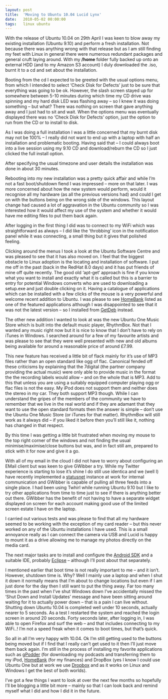 ```yaml
---
layout: post
title:  'Moving to Ubuntu 10.04 Lucid Lynx'
date:   2010-05-02 00:00:00
tags:   linux ubuntu
---
```

With the release of Ubuntu 10.04 on 29th April I was keen to blow away my existing installation (Ubuntu 9.10) and perform a fresh installation. Not because there was anything wrong with that release but as I am still finding my feet with Linux in general there were numerous redundant packages and general cruft laying around.
With my **/home** folder fully backed up onto an external HDD (and to my Amazon S3 account) I duly downloaded the .iso, burnt it to a cd and set about the installation.
<!--more--> 
Booting from the cd I expected to be greeted with the usual options menu, from which I intended to select ‘Check Disk for Defects’ just to be sure that everything was going to be ok. However, the slash screen stayed up for somewhere between 5-10 minutes during which time my CD drive was spinning and my hard disk LED was flashing away – so I knew it was doing something – but what? There was nothing on screen that gave anything away and I just had to sit and wait. When the options menu was eventually displayed there was no ‘Check Disk for Defects’ option, just the option to run from the CD or to install to disk.
 
As I was doing a full installation I was a little concerned that my burnt disk may not be 100% – I really did not want to end up with a laptop with half an installation and problematic booting. Having said that – I could always boot into a live session using my 9.10 CD and download/reburn the CD so I just clicked the full install option.
 
After specifying the usual timezone and user details the installation was done in about 30 minutes.
 
Rebooting into my new installation was a pretty quick affair and while I’m not a fast boot/shutdown fiend I was impressed – more on that later. I was more concerned about how the new system would perform, would it recognise all my hardware (as all the previous versions had) and could I get on with the buttons being on the wrong side of the windows. This layout change had caused a lot of aggravation in the Ubuntu community so I was interested how it would affect my use of the system and whether it would have me editing files to put them back again.
 
After logging in the first thing I did was to connect to my WiFi which was straightforward as always – I did like the ‘throbbing’ icon in the notification panel while it was connecting, a small thing but it gives that polished feeling.
 
Clicking around the menus I took a look at the Ubuntu Software Centre and was pleased to see that it has also moved on. I feel that the biggest obstacle to Linux adoption is the locating and installation of software. I put me off in the past (back in the RedHat 8.0 days) and it has put friends of mine off quite recently. The good old ‘apt-get‘ approach is fine if you know what you want to install and exactly what it is called but this is a barrier to entry for potential Windows converts who are used to downloading a setup.exe and just double clicking on it. Having a catalogue of applications which can be installed with a few clicks of the mouse is a very powerful and welcome recent addition to Ubuntu. I was please to see <a href="http://homebank.free.fr/en/index.php" target="_blank">HomeBank</a> listed as one of the featured applications although I was disappointed to see that it was not the latest version – so I installed from <a href='https://www.getdeb.net/app/HomeBank' target='_blank'>GetDeb</a> instead.

The other new addition I wanted to look at was the new Ubuntu One Music Store which is built into the default music player, RhythmBox. Not that I wanted any music right now but it is nice to know that I don’t have to rely on iTunes in Windows. I searched around for a few of my favourite artists and was please to see that they were well presented with new and old albums being available for around a reasonable price of around £7.99.
 
This new feature has received a little bit of flack mainly for it’s use of MP3 files rather than an open standard like ogg of flac. Canonical fended off these criticisms by explaining that the 7digital (the partner company providing the actual music) were only able to provide music in the format the the recording labels would allow – and on the whole that is MP3. Add to this that unless you are using a suitably equipped computer playing ogg or flac files is not the easy. My iPod does not support them and neither does the stereo in my car. They both support MP3 though. While I can understand the gripes of the members of the community we have to remember that we live in the real world and if they are adamant that they want to use the open standard formats then the answer is simple – don’t use the Ubuntu One Music Store (or iTunes for that matter). RhythmBox will still work as it always did – if you liked it before then you’ll still like it, nothing has changed in that respect.
 
By this time I was getting a little bit frustrated when moving my mouse to the top right corner of the windows and not finding the usual minimise/maximise/close buttons but was, and in fact still am, prepared to stick with it for now and give it a go.
 
With all of my email in the cloud I did not have to worry about configuring an EMail client but was keen to give GWibber a try. While my Twitter experience is starting to lose it’s shine I do still use identica and we (well I) have recently implemented a <a href='http://status.net/' target='_blank'>statusnet</a> instance at work for internal communication and GWibber is capable of pulling all three feeds into a single place. I had been using Twhirl while running Ubuntu 9.10 but I like to try other applications from time to time just to see if there is anything better out there. GWibber has the benefit of not having to have a separate widget displayed on screen for each account making good use of the limited screen estate I have on the laptop.
 
I carried out various tests and was please to find that all my hardware seemed to be working with the exception of my card reader – but this never worked on any of the Ubuntu installations I have used. This is a small annoyance really as I can connect the camera via USB and Lucid is happy to mount it as a drive allowing me to manage my photos directly on the media card.
 
The next major tasks are to install and configure the <a href='http://developer.android.com/sdk/index.html' target='_blank'>Android SDK</a> and a suitable IDE, probably <a href='https://www.eclipse.org/' target='_blank'>Eclipse</a> – although I’ll post about that separately.
 
I mentioned earlier that boot time is not really important to me – and it isn’t. However, shutdown time is. Why? Well I mainly use a laptop and when I shut it down it normally means that I’m about to change locations but even if I am just done for the day then I still want to put the thing away. Far too many times in the past when I’ve shut Windows down I’ve accidentally missed the ‘Shut Down and Install Updates’ message and have been sitting around waiting for it to actually power down – that is a pain I can live without. Shutting down Ubuntu 10.04 is completed well under 10 seconds, actually nearer to 5 seconds. As a test I restarted the system and reached the login screen in around 20 seconds. Forty seconds later, after logging in, I was able to open Firefox and surf the web – and that includes connecting to my WiFi..! I’m not a speed freak when it comes to boot times, but that’s quick.
 
So all in all I’m very happy with 10.04. Ok I’m still getting used to the buttons being moved but if I find that I really can’t get used to it then I’ll just move them back again. I’m still in the process of installing my favorite applications such as <a href='http://gpodder.org/' target='_blank'>gPodder</a> (for downloading my podcasts and transferring them to my iPod, <a href='http://homebank.free.fr/en/index.php' target='_blank'>HomeBank</a> (for my finances) and DropBox (yes I know I could use Ubuntu One but at work we use <a href='https://www.dropbox.com' target='_blank'>Dropbox</a> and as it works on Linux and Windows I get the best of both worlds).
 
I’ve got a few things I want to look at over the next few months so hopefully I’ll be blogging a little bit more – mainly so that I can look back and remind myself what I did and how I did it in the future.

